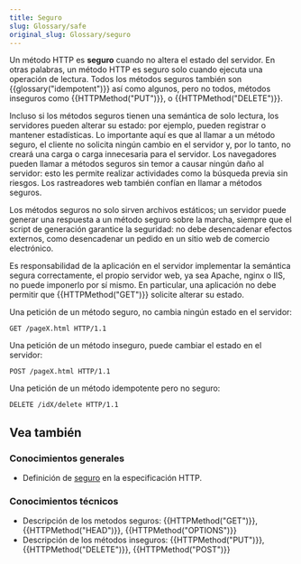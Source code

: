 ```yaml
---
title: Seguro
slug: Glossary/safe
original_slug: Glossary/seguro
---
```


Un método HTTP es **seguro** cuando no altera el estado del servidor. En otras palabras, un método HTTP es seguro solo cuando ejecuta una operación de lectura. Todos los métodos seguros también son {{glossary("idempotent")}} así como algunos, pero no todos, métodos inseguros como {{HTTPMethod("PUT")}}, o {{HTTPMethod("DELETE")}}.

Incluso si los métodos seguros tienen una semántica de solo lectura, los servidores pueden alterar su estado: por ejemplo, pueden registrar o mantener estadísticas. Lo importante aquí es que al llamar a un método seguro, el cliente no solicita ningún cambio en el servidor y, por lo tanto, no creará una carga o carga innecesaria para el servidor. Los navegadores pueden llamar a métodos seguros sin temor a causar ningún daño al servidor: esto les permite realizar actividades como la búsqueda previa sin riesgos. Los rastreadores web también confían en llamar a métodos seguros.

Los métodos seguros no solo sirven archivos estáticos; un servidor puede generar una respuesta a un método seguro sobre la marcha, siempre que el script de generación garantice la seguridad: no debe desencadenar efectos externos, como desencadenar un pedido en un sitio web de comercio electrónico.

Es responsabilidad de la aplicación en el servidor implementar la semántica segura correctamente, el propio servidor web, ya sea Apache, nginx o IIS, no puede imponerlo por sí mismo. En particular, una aplicación no debe permitir que {{HTTPMethod("GET")}} solicite alterar su estado.

Una petición de un método seguro, no cambia ningún estado en el servidor:

```
GET /pageX.html HTTP/1.1
```

Una petición de un método inseguro, puede cambiar el estado en el servidor:

```
POST /pageX.html HTTP/1.1
```

Una petición de un método idempotente pero no seguro:

```
DELETE /idX/delete HTTP/1.1
```

## Vea también

### Conocimientos generales

- Definición de [seguro](https://tools.ietf.org/html/rfc7231#section-4.2.1) en la especificación HTTP.

### Conocimientos técnicos

- Descripción de los metodos seguros: {{HTTPMethod("GET")}}, {{HTTPMethod("HEAD")}}, {{HTTPMethod("OPTIONS")}}
- Descripción de los métodos inseguros: {{HTTPMethod("PUT")}}, {{HTTPMethod("DELETE")}}, {{HTTPMethod("POST")}}
